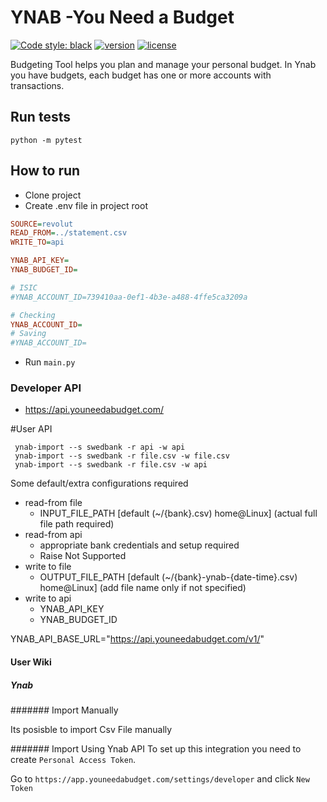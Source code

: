 # YNAB -You Need a Budget

[![Code style: black](https://img.shields.io/badge/code%20style-black-000000.svg)](https://github.com/psf/black)
[![version](https://img.shields.io/pypi/v/ynab-import.svg)](https://pypi.org/project/ynab-import/)
[![license](https://img.shields.io/pypi/l/ynab-import)](https://github.com/demonno/ynab-import/blob/master/LICENSE)

Budgeting Tool helps you plan and manage your personal budget.
In Ynab you have budgets, each budget has one or more accounts with transactions.

## Run tests

    python -m pytest

## How to run

* Clone project
* Create .env file in project root

```ini
SOURCE=revolut
READ_FROM=../statement.csv
WRITE_TO=api

YNAB_API_KEY=
YNAB_BUDGET_ID=

# ISIC
#YNAB_ACCOUNT_ID=739410aa-0ef1-4b3e-a488-4ffe5ca3209a

# Checking
YNAB_ACCOUNT_ID=
# Saving
#YNAB_ACCOUNT_ID=
```  

* Run `main.py` 

### Developer API

* https://api.youneedabudget.com/    
    
    
#User API
 
     ynab-import --s swedbank -r api -w api
     ynab-import --s swedbank -r file.csv -w file.csv
     ynab-import --s swedbank -r file.csv -w api
 
 Some default/extra configurations required
 
 * read-from file
    * INPUT_FILE_PATH [default (~/{bank}.csv) home@Linux] (actual full file path required)
 * read-from api
    * appropriate bank credentials and setup required
    * Raise Not Supported
 * write to file 
    * OUTPUT_FILE_PATH [default (~/{bank}-ynab-{date-time}.csv) home@Linux] (add file name only if not specified)
 * write to api 
    * YNAB_API_KEY
    * YNAB_BUDGET_ID

YNAB_API_BASE_URL="https://api.youneedabudget.com/v1/"



#### User Wiki


##### Ynab 

####### Import Manually

Its posisble to import Csv File manually


####### Import Using Ynab API
To set up this integration you need to create `Personal Access Token`.

Go to `https://app.youneedabudget.com/settings/developer` and click `New Token` 
